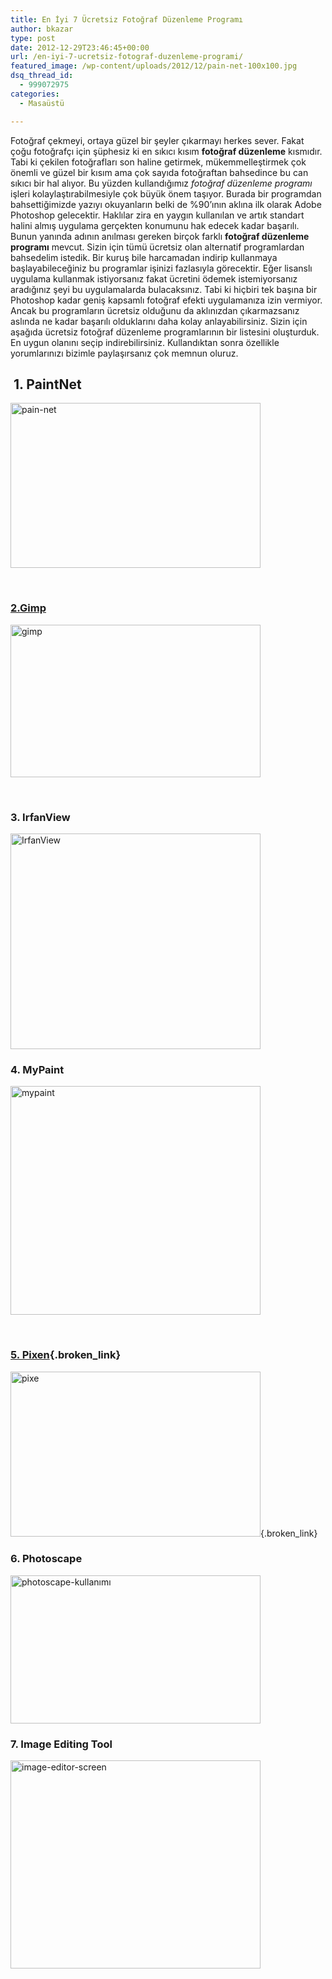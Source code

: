 ```yaml
---
title: En İyi 7 Ücretsiz Fotoğraf Düzenleme Programı
author: bkazar
type: post
date: 2012-12-29T23:46:45+00:00
url: /en-iyi-7-ucretsiz-fotograf-duzenleme-programi/
featured_image: /wp-content/uploads/2012/12/pain-net-100x100.jpg
dsq_thread_id:
  - 999072975
categories:
  - Masaüstü

---
```

Fotoğraf çekmeyi, ortaya güzel bir şeyler çıkarmayı herkes sever. Fakat çoğu fotoğrafçı için şüphesiz ki en sıkıcı kısım **fotoğraf düzenleme** kısmıdır. Tabi ki çekilen fotoğrafları son haline getirmek, mükemmelleştirmek çok önemli ve güzel bir kısım ama çok sayıda fotoğraftan bahsedince bu can sıkıcı bir hal alıyor. Bu yüzden kullandığımız _fotoğraf düzenleme programı_ işleri kolaylaştırabilmesiyle çok büyük önem taşıyor. Burada bir programdan bahsettiğimizde yazıyı okuyanların belki de %90’ının aklına ilk olarak Adobe Photoshop gelecektir. Haklılar zira en yaygın kullanılan ve artık standart halini almış uygulama gerçekten konumunu hak edecek kadar başarılı. Bunun yanında adının anılması gereken birçok farklı **fotoğraf düzenleme programı** mevcut. Sizin için tümü ücretsiz olan alternatif programlardan bahsedelim istedik. Bir kuruş bile harcamadan indirip kullanmaya başlayabileceğiniz bu programlar işinizi fazlasıyla görecektir. Eğer lisanslı uygulama kullanmak istiyorsanız fakat ücretini ödemek istemiyorsanız aradığınız şeyi bu uygulamalarda bulacaksınız. Tabi ki hiçbiri tek başına bir Photoshop kadar geniş kapsamlı fotoğraf efekti uygulamanıza izin vermiyor. Ancak bu programların ücretsiz olduğunu da aklınızdan çıkarmazsanız aslında ne kadar başarılı olduklarını daha kolay anlayabilirsiniz. Sizin için aşağıda ücretsiz fotoğraf düzenleme programlarının bir listesini oluşturduk. En uygun olanını seçip indirebilirsiniz. Kullandıktan sonra özellikle yorumlarınızı bizimle paylaşırsanız çok memnun oluruz.

##  1. PaintNet

<img class="aligncenter size-large wp-image-10260" alt="pain-net" src="https://www.murekkep.org/wp-content/uploads/2012/12/pain-net-400x264.jpg" width="400" height="264" srcset="https://www.murekkep.org/wp-content/uploads/2012/12/pain-net-400x264.jpg 400w, https://www.murekkep.org/wp-content/uploads/2012/12/pain-net-50x33.jpg 50w, https://www.murekkep.org/wp-content/uploads/2012/12/pain-net-125x82.jpg 125w, https://www.murekkep.org/wp-content/uploads/2012/12/pain-net-300x198.jpg 300w, https://www.murekkep.org/wp-content/uploads/2012/12/pain-net-460x305.jpg 460w, https://www.murekkep.org/wp-content/uploads/2012/12/pain-net.jpg 600w" sizes="(max-width: 400px) 100vw, 400px" /> 

&nbsp;

### [2.Gimp][1]

<img class="aligncenter size-large wp-image-10256" alt="gimp" src="https://www.murekkep.org/wp-content/uploads/2012/12/gimp-400x244.png" width="400" height="244" srcset="https://www.murekkep.org/wp-content/uploads/2012/12/gimp-400x244.png 400w, https://www.murekkep.org/wp-content/uploads/2012/12/gimp-50x30.png 50w, https://www.murekkep.org/wp-content/uploads/2012/12/gimp-125x76.png 125w, https://www.murekkep.org/wp-content/uploads/2012/12/gimp-300x183.png 300w, https://www.murekkep.org/wp-content/uploads/2012/12/gimp-500x305.png 500w, https://www.murekkep.org/wp-content/uploads/2012/12/gimp.png 600w" sizes="(max-width: 400px) 100vw, 400px" /></p> 

</a>

&nbsp;

</p> 

### 3. IrfanView

</a><img class="aligncenter size-large wp-image-10258" alt="IrfanView" src="https://www.murekkep.org/wp-content/uploads/2012/12/IrfanView-400x345.jpg" width="400" height="345" srcset="https://www.murekkep.org/wp-content/uploads/2012/12/IrfanView-400x345.jpg 400w, https://www.murekkep.org/wp-content/uploads/2012/12/IrfanView-50x43.jpg 50w, https://www.murekkep.org/wp-content/uploads/2012/12/IrfanView-115x100.jpg 115w, https://www.murekkep.org/wp-content/uploads/2012/12/IrfanView-231x200.jpg 231w, https://www.murekkep.org/wp-content/uploads/2012/12/IrfanView-353x305.jpg 353w, https://www.murekkep.org/wp-content/uploads/2012/12/IrfanView.jpg 600w" sizes="(max-width: 400px) 100vw, 400px" /></p> 

</a>

### 4. MyPaint

<img class="aligncenter size-large wp-image-10259" alt="mypaint" src="https://www.murekkep.org/wp-content/uploads/2012/12/mypaint-400x366.png" width="400" height="366" srcset="https://www.murekkep.org/wp-content/uploads/2012/12/mypaint-400x366.png 400w, https://www.murekkep.org/wp-content/uploads/2012/12/mypaint-50x45.png 50w, https://www.murekkep.org/wp-content/uploads/2012/12/mypaint-109x100.png 109w, https://www.murekkep.org/wp-content/uploads/2012/12/mypaint-218x200.png 218w, https://www.murekkep.org/wp-content/uploads/2012/12/mypaint-332x305.png 332w, https://www.murekkep.org/wp-content/uploads/2012/12/mypaint.png 600w" sizes="(max-width: 400px) 100vw, 400px" /> 

&nbsp;

### [5. Pixen][2]{.broken_link}

[<img class="aligncenter size-large wp-image-10261" alt="pixe" src="https://www.murekkep.org/wp-content/uploads/2012/12/pixe-400x264.png" width="400" height="264" srcset="https://www.murekkep.org/wp-content/uploads/2012/12/pixe-400x264.png 400w, https://www.murekkep.org/wp-content/uploads/2012/12/pixe-50x33.png 50w, https://www.murekkep.org/wp-content/uploads/2012/12/pixe-125x82.png 125w, https://www.murekkep.org/wp-content/uploads/2012/12/pixe-300x198.png 300w, https://www.murekkep.org/wp-content/uploads/2012/12/pixe-460x305.png 460w, https://www.murekkep.org/wp-content/uploads/2012/12/pixe.png 600w" sizes="(max-width: 400px) 100vw, 400px" />][2]{.broken_link}

</p> 

### 6. Photoscape

<img class="aligncenter size-large wp-image-10262" alt="photoscape-kullanımı" src="https://www.murekkep.org/wp-content/uploads/2012/12/photoscape-kullanımı-400x237.jpg" width="400" height="237" srcset="https://www.murekkep.org/wp-content/uploads/2012/12/photoscape-kullanımı-400x237.jpg 400w, https://www.murekkep.org/wp-content/uploads/2012/12/photoscape-kullanımı-50x29.jpg 50w, https://www.murekkep.org/wp-content/uploads/2012/12/photoscape-kullanımı-125x74.jpg 125w, https://www.murekkep.org/wp-content/uploads/2012/12/photoscape-kullanımı-300x178.jpg 300w, https://www.murekkep.org/wp-content/uploads/2012/12/photoscape-kullanımı-513x305.jpg 513w, https://www.murekkep.org/wp-content/uploads/2012/12/photoscape-kullanımı.jpg 1280w" sizes="(max-width: 400px) 100vw, 400px" /> 

</a>

### 7. Image Editing Tool

<img class="aligncenter size-large wp-image-10257" alt="image-editor-screen" src="https://www.murekkep.org/wp-content/uploads/2012/12/image-editor-screen-400x333.jpg" width="400" height="333" srcset="https://www.murekkep.org/wp-content/uploads/2012/12/image-editor-screen-400x333.jpg 400w, https://www.murekkep.org/wp-content/uploads/2012/12/image-editor-screen-50x41.jpg 50w, https://www.murekkep.org/wp-content/uploads/2012/12/image-editor-screen-120x100.jpg 120w, https://www.murekkep.org/wp-content/uploads/2012/12/image-editor-screen-240x200.jpg 240w, https://www.murekkep.org/wp-content/uploads/2012/12/image-editor-screen-366x305.jpg 366w, https://www.murekkep.org/wp-content/uploads/2012/12/image-editor-screen.jpg 600w" sizes="(max-width: 400px) 100vw, 400px" /> 

&nbsp;

&nbsp;

 [1]: http://www.gimp.org/
 [2]: http://opensword.org/Pixen/